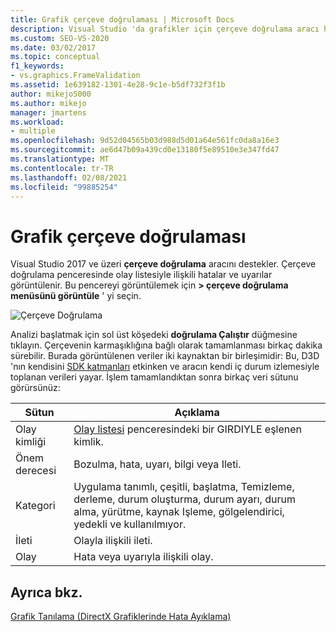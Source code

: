 ```yaml
---
title: Grafik çerçeve doğrulaması | Microsoft Docs
description: Visual Studio 'da grafikler için çerçeve doğrulama aracı hakkında bilgi edinin. Bu araç, olay listesiyle ilişkili hata ve uyarıları görüntüler.
ms.custom: SEO-VS-2020
ms.date: 03/02/2017
ms.topic: conceptual
f1_keywords:
- vs.graphics.FrameValidation
ms.assetid: 1e639182-1301-4e28-9c1e-b5df732f3f1b
author: mikejo5000
ms.author: mikejo
manager: jmartens
ms.workload:
- multiple
ms.openlocfilehash: 9d52d04565b03d988d5d01a64e561fc0da8a16e3
ms.sourcegitcommit: ae6d47b09a439cd0e13180f5e89510e3e347fd47
ms.translationtype: MT
ms.contentlocale: tr-TR
ms.lasthandoff: 02/08/2021
ms.locfileid: "99885254"
---
```

# <a name="graphics-frame-validation"></a>Grafik çerçeve doğrulaması
<!-- VERSIONLESS -->
Visual Studio 2017 ve üzeri **çerçeve doğrulama** aracını destekler.  Çerçeve doğrulama penceresinde olay listesiyle ilişkili hatalar ve uyarılar görüntülenir.  Bu pencereyi görüntülemek için **> çerçeve doğrulama menüsünü görüntüle** ' yi seçin.

![Çerçeve Doğrulama](media/gfx_diag_frame_validation.png)

Analizi başlatmak için sol üst köşedeki **doğrulama Çalıştır** düğmesine tıklayın.  Çerçevenin karmaşıklığına bağlı olarak tamamlanması birkaç dakika sürebilir.  Burada görüntülenen veriler iki kaynaktan bir birleşimidir: Bu, D3D 'nın kendisini [SDK katmanları](/windows/desktop/direct3d11/overviews-direct3d-11-devices-layers) etkinken ve aracın kendi iç durum izlemesiyle toplanan verileri yayar. İşlem tamamlandıktan sonra birkaç veri sütunu görürsünüz:

| **Sütun** | **Açıklama** |
|------------| - |
| Olay kimliği | [Olay listesi](graphics-event-list.md) penceresindeki bir GIRDIYLE eşlenen kimlik. |
| Önem derecesi | Bozulma, hata, uyarı, bilgi veya Ileti. |
| Kategori | Uygulama tanımlı, çeşitli, başlatma, Temizleme, derleme, durum oluşturma, durum ayarı, durum alma, yürütme, kaynak Işleme, gölgelendirici, yedekli ve kullanılmıyor. |
| İleti | Olayla ilişkili ileti. |
| Olay | Hata veya uyarıyla ilişkili olay. |

## <a name="see-also"></a>Ayrıca bkz.
[Grafik Tanılama (DirectX Grafiklerinde Hata Ayıklama)](visual-studio-graphics-diagnostics.md)
<!-- /VERSIONLESS -->